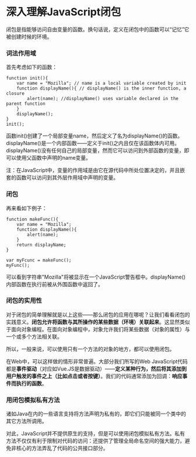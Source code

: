 # 深入理解JavaScript闭包

闭包是指能够访问自由变量的函数。换句话说，定义在闭包中的函数可以“记忆”它被创建时候的环境。

### 词法作用域

首先考虑如下的函数：

	function init(){
		var name = "Mozilla"; // name is a local variable created by init
		function displayName(){ // displayName() is the inner function, a closure
			alert(name); //displayName() uses variable declared in the parent function
		}
		displayName();
	}
	init();
	
函数init()创建了一个局部变量name，然后定义了名为displayName()的函数。displayName()是一个内部函数——定义于init()之内且仅在该函数体内可用。displayName()没有任何自己的局部变量，然而它可以访问到外部函数的变量，即可以使用父函数中声明的name变量。

注：在JavaScript中，变量的作用域是由它在源代码中所处位置决定的，并且嵌套的函数可以访问到其外层作用域中声明的变量。

### 闭包

再来看如下例子：

	function makeFunc(){
		var name = "Mozilla";
		function displayName(){
			alert(name);
		}
		return displayName;
	}
	
	var myFcunc = makeFunc();
	myFunc();
	
可以看到字符串"Mozilla"将被显示在一个JavaScript警告框中。displayName()内部函数在执行前被从外围函数中返回了。

### 闭包的实用性

对于闭包的简单理解就是以上这些——那么闭包的应用在哪呢？让我们看看闭包的实践意义。**闭包允许将函数与其所操作的某些数据（环境）关联起来**。这显然类似于面向对象编程。在面向对象编程中，对象允许我们将某些数据（对象的属性）与一个或多个方法相关联。

所以，一般来说，可以使用只有一个方法的对象的地方，都可以使用闭包。

在Web中，可以这样做的情形非常普遍。大部分我们所写的Web JavaScript代码都是**事件驱动**（对应如Vue.JS是数据驱动）——**定义某种行为，然后将其添加到用户触发的事件之上（比如点击或者按键）**。我们的代码通常添加为回调：**响应事件而执行的函数**。

### 用闭包模拟私有方法

诸如Java在内的一些语言支持将方法声明为私有的，即它们只能被同一个类中的其它方法所调用。

对此，JavaScript并不提供原生的支持，但是可以使用闭包模拟私有方法。私有方法不仅仅有利于限制对代码的访问：还提供了管理全局命名空间的强大能力，避免非核心的方法弄乱了代码的公共接口部分。
